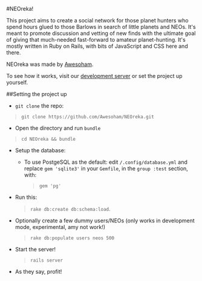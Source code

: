 #NEOreka!

This project aims to create a social network for those planet hunters who spend hours glued to those Barlows in search of little planets and NEOs. It's meant to promote discussion and vetting of new finds with the ultimate goal of giving that much-needed fast-forward to amateur planet-hunting.
It's mostly written in Ruby on Rails, with bits of JavaScript and CSS here and there.

NEOreka was made by [Awesoham](http://awesoham.wordpress.com).


To see how it works, visit our [development server](http://neoreka.herokuapp.com) or set the project up yourself.

##Setting the project up

* `git clone` the repo:
> `git clone https://github.com/Awesoham/NEOreka.git`

* Open the directory and run `bundle`
> `cd NEOreka && bundle`

* Setup the database:

    * To use PostgeSQL as the default: edit `/.config/database.yml` and replace `gem 'sqlite3'` in your `Gemfile`, in the `group :test` section, with: 
    
        > `gem 'pg'`
          
* Run this:
    > `rake db:create db:schema:load`.

* Optionally create a few dummy users/NEOs (only works in development mode, experimental, amy not work!)
    > `rake db:populate users neos 500`

* Start the server!
    > `rails server`

* As they say, profit!
